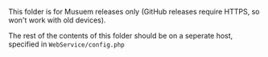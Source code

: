 This folder is for Musuem releases only (GitHub releases require HTTPS, so won't work with old devices).

The rest of the contents of this folder should be on a seperate host, specified in `WebService/config.php`
